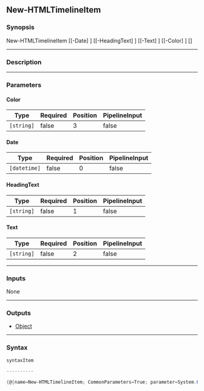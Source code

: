 New-HTMLTimelineItem
--------------------

### Synopsis

New-HTMLTimelineItem [[-Date] <datetime>] [[-HeadingText] <string>] [[-Text] <string>] [[-Color] <string>] [<CommonParameters>]

---

### Description

---

### Parameters
#### **Color**

|Type      |Required|Position|PipelineInput|
|----------|--------|--------|-------------|
|`[string]`|false   |3       |false        |

#### **Date**

|Type        |Required|Position|PipelineInput|
|------------|--------|--------|-------------|
|`[datetime]`|false   |0       |false        |

#### **HeadingText**

|Type      |Required|Position|PipelineInput|
|----------|--------|--------|-------------|
|`[string]`|false   |1       |false        |

#### **Text**

|Type      |Required|Position|PipelineInput|
|----------|--------|--------|-------------|
|`[string]`|false   |2       |false        |

---

### Inputs
None

---

### Outputs
* [Object](https://learn.microsoft.com/en-us/dotnet/api/System.Object)

---

### Syntax
```PowerShell
syntaxItem
```
```PowerShell
----------
```
```PowerShell
{@{name=New-HTMLTimelineItem; CommonParameters=True; parameter=System.Object[]}}
```

